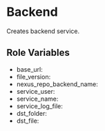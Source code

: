 Backend
=========

Creates backend service.

Role Variables
--------------

* base_url: 
* file_version:
* nexus_repo_backend_name: 
* service_user:
* service_name: 
* service_log_file: 
* dst_folder: 
* dst_file:
